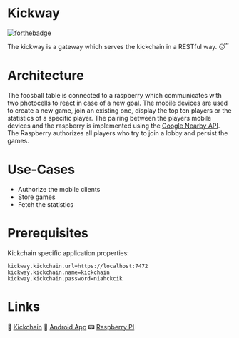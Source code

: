 # Kickway

[![forthebadge](https://forthebadge.com/images/badges/approved-by-george-costanza.svg)](https://forthebadge.com)

The kickway is a gateway which serves the kickchain in a RESTful way. :sleeping:

# Architecture

The foosball table is connected to a raspberry which communicates with two photocells to react in case of a new goal. The mobile devices are used to create a new game, join an existing one, display the top ten players or the statistics of a specific player. The pairing between the players mobile devices and the raspberry is implemented using the [Google Nearby API](https://developers.google.com/nearby/). The Raspberry authorizes all players who try to join a lobby and persist the games.

# Use-Cases
  - Authorize the mobile clients
  - Store games
  - Fetch the statistics

# Prerequisites

Kickchain specific application.properties:

``` 
kickway.kickchain.url=https://localhost:7472
kickway.kickchain.name=kickchain
kickway.kickchain.password=niahckcik
```

# Links

:link: [Kickchain](https://github.com/smartsquare/kickchain)
:iphone: [Android App](https://github.com/SmartsquareGmbH/kickchain-android-client)
:pager: [Raspberry PI](https://github.com/SmartsquareGmbH/kickpi)


